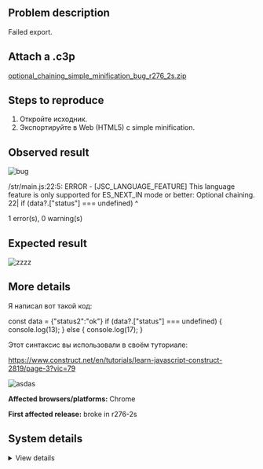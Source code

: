 ## Problem description

Failed export.

## Attach a .c3p

[optional_chaining_simple_minification_bug_r276_2s.zip](https://github.com/WilsonPercival/WilsonPercival/files/7746736/optional_chaining_simple_minification_bug_r276_2s.zip)

## Steps to reproduce

1. Откройте исходник.
2. Экспортируйте в Web (HTML5) с simple minification.

## Observed result

![bug](https://user-images.githubusercontent.com/91274932/146801686-cdc878ec-7b7c-4099-9312-d9ed51d9aaaf.png)

/str/main.js:22:5: ERROR - [JSC_LANGUAGE_FEATURE] This language feature is only supported for ES_NEXT_IN mode or better: Optional chaining.
  22| 	if (data?.["status"] === undefined)
      	    ^

1 error(s), 0 warning(s)

## Expected result

![zzzz](https://user-images.githubusercontent.com/91274932/146802235-561efa61-52b1-4e9f-be98-2ecb5d5b9bbd.png)

## More details

Я написал вот такой код:

const data = {"status2":"ok"}
if (data?.["status"] === undefined)
{
  console.log(13);
}
else
{
  console.log(17);
}

Этот синтаксис вы использовали в своём туториале:

https://www.construct.net/en/tutorials/learn-javascript-construct-2819/page-3?vic=79

![asdas](https://user-images.githubusercontent.com/91274932/146801977-4de0e9ad-d873-4dc4-aec6-c030bf348d0a.png)

**Affected browsers/platforms:** Chrome

**First affected release:** broke in r276-2s

## System details

<details><summary>View details</summary>

Platform information
Browser: Chrome
Browser version: 95.0.4638.54
Browser engine: Chromium
Context: browser
Operating system: Windows
Operating system version: 7
Device type: desktop
Device pixel ratio: 1
Logical CPU cores: 2
Approx. device memory: 4 GB
User agent: Mozilla/5.0 (Windows NT 6.1; Win64; x64) AppleWebKit/537.36 (KHTML, like Gecko) Chrome/95.0.4638.54 Safari/537.36
C3 release: r276.2 (stable)
Language setting: en-US

Local storage
Storage quota (approx): 59 gb
Storage usage (approx): 174 mb (0.3%)
Persistant storage: No

Browser support notes
This list contains missing features that are not required, but could improve performance or user experience if supported.

UI effects are disabled in settings.
WebGL 2+ is not supported. Rendering quality and features may be affected.
WebGL information
Version string: WebGL 1.0 (OpenGL ES 2.0 Chromium)
Numeric version: 1
Supports NPOT textures: partial
Supports GPU profiling: no
Supports highp precision: yes
Vendor: Google Inc. (Intel)
Renderer: ANGLE (Intel, Intel(R) HD Graphics Direct3D9Ex vs_3_0 ps_3_0, igdumdim64.dll-10.18.10.4653)
Major performance caveat: no
Maximum texture size: 8192
Point size range: 1 to 256
Extensions:

ANGLE_instanced_arrays
EXT_blend_minmax
EXT_color_buffer_half_float
EXT_float_blend
EXT_frag_depth
EXT_shader_texture_lod
EXT_texture_filter_anisotropic
WEBKIT_EXT_texture_filter_anisotropic
EXT_sRGB
KHR_parallel_shader_compile
OES_element_index_uint
OES_standard_derivatives
OES_texture_float
OES_texture_float_linear
OES_texture_half_float
OES_texture_half_float_linear
OES_vertex_array_object
WEBGL_color_buffer_float
WEBGL_compressed_texture_s3tc
WEBKIT_WEBGL_compressed_texture_s3tc
WEBGL_compressed_texture_s3tc_srgb
WEBGL_debug_renderer_info
WEBGL_debug_shaders
WEBGL_depth_texture
WEBKIT_WEBGL_depth_texture
WEBGL_lose_context
WEBKIT_WEBGL_lose_context
WEBGL_multi_draw
Audio information
System sample rate: 48000 Hz
Output channels: 2
Output interpretation: speakers
Supported decode formats:

WebM Opus (audio/webm; codecs=opus)
Ogg Opus (audio/ogg; codecs=opus)
WebM Vorbis (audio/webm; codecs=vorbis)
Ogg Vorbis (audio/ogg; codecs=vorbis)
MPEG-4 AAC (audio/mp4; codecs=mp4a.40.5)
MP3 (audio/mpeg)
FLAC (audio/flac)
PCM WAV (audio/wav; codecs=1)
Supported encode formats:

WebM Opus (audio/webm; codecs=opus)
Video information
Supported decode formats:

WebM AV1 (video/webm; codecs=av01.0.00M.08)
MP4 AV1 (video/mp4; codecs=av01.0.00M.08)
WebM VP9 (video/webm; codecs=vp9)
WebM VP8 (video/webm; codecs=vp8)
Ogg Theora (video/ogg; codecs=theora)
H.264 (video/mp4; codecs=avc1.42E01E)
Supported encode formats:

WebM VP9 (video/webm; codecs=vp9)
WebM VP8 (video/webm; codecs=vp8)

</details>
